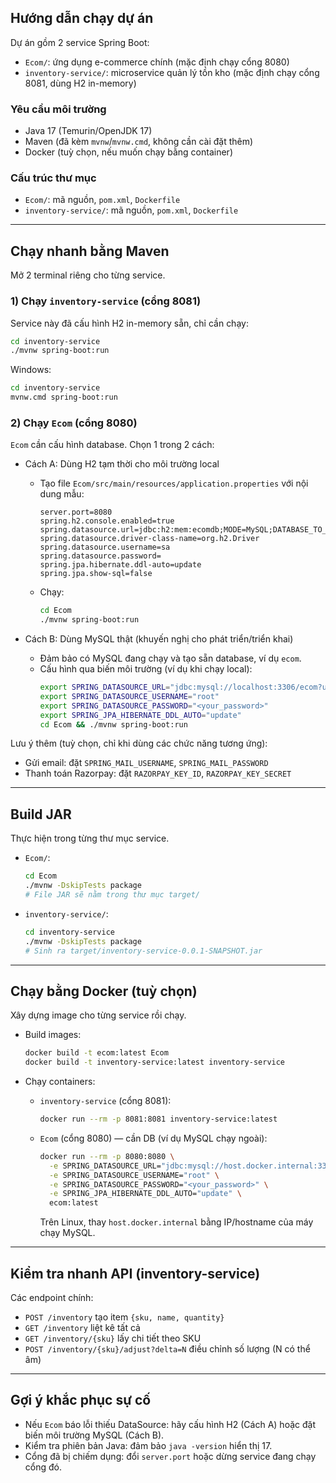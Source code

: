 ## Hướng dẫn chạy dự án

Dự án gồm 2 service Spring Boot:
- `Ecom/`: ứng dụng e-commerce chính (mặc định chạy cổng 8080)
- `inventory-service/`: microservice quản lý tồn kho (mặc định chạy cổng 8081, dùng H2 in-memory)

### Yêu cầu môi trường
- Java 17 (Temurin/OpenJDK 17)
- Maven (đã kèm `mvnw`/`mvnw.cmd`, không cần cài đặt thêm)
- Docker (tuỳ chọn, nếu muốn chạy bằng container)

### Cấu trúc thư mục
- `Ecom/`: mã nguồn, `pom.xml`, `Dockerfile`
- `inventory-service/`: mã nguồn, `pom.xml`, `Dockerfile`

---

## Chạy nhanh bằng Maven
Mở 2 terminal riêng cho từng service.

### 1) Chạy `inventory-service` (cổng 8081)
Service này đã cấu hình H2 in-memory sẵn, chỉ cần chạy:
```bash
cd inventory-service
./mvnw spring-boot:run
```
Windows:
```bash
cd inventory-service
mvnw.cmd spring-boot:run
```

### 2) Chạy `Ecom` (cổng 8080)
`Ecom` cần cấu hình database. Chọn 1 trong 2 cách:

- Cách A: Dùng H2 tạm thời cho môi trường local
  - Tạo file `Ecom/src/main/resources/application.properties` với nội dung mẫu:
    ```properties
    server.port=8080
    spring.h2.console.enabled=true
    spring.datasource.url=jdbc:h2:mem:ecomdb;MODE=MySQL;DATABASE_TO_LOWER=TRUE;DB_CLOSE_DELAY=-1;DB_CLOSE_ON_EXIT=FALSE
    spring.datasource.driver-class-name=org.h2.Driver
    spring.datasource.username=sa
    spring.datasource.password=
    spring.jpa.hibernate.ddl-auto=update
    spring.jpa.show-sql=false
    ```
  - Chạy:
    ```bash
    cd Ecom
    ./mvnw spring-boot:run
    ```

- Cách B: Dùng MySQL thật (khuyến nghị cho phát triển/triển khai)
  - Đảm bảo có MySQL đang chạy và tạo sẵn database, ví dụ `ecom`.
  - Cấu hình qua biến môi trường (ví dụ khi chạy local):
    ```bash
    export SPRING_DATASOURCE_URL="jdbc:mysql://localhost:3306/ecom?useSSL=false&serverTimezone=UTC"
    export SPRING_DATASOURCE_USERNAME="root"
    export SPRING_DATASOURCE_PASSWORD="<your_password>"
    export SPRING_JPA_HIBERNATE_DDL_AUTO="update"
    cd Ecom && ./mvnw spring-boot:run
    ```

Lưu ý thêm (tuỳ chọn, chỉ khi dùng các chức năng tương ứng):
- Gửi email: đặt `SPRING_MAIL_USERNAME`, `SPRING_MAIL_PASSWORD`
- Thanh toán Razorpay: đặt `RAZORPAY_KEY_ID`, `RAZORPAY_KEY_SECRET`

---

## Build JAR
Thực hiện trong từng thư mục service.

- `Ecom/`:
  ```bash
  cd Ecom
  ./mvnw -DskipTests package
  # File JAR sẽ nằm trong thư mục target/
  ```

- `inventory-service/`:
  ```bash
  cd inventory-service
  ./mvnw -DskipTests package
  # Sinh ra target/inventory-service-0.0.1-SNAPSHOT.jar
  ```

---

## Chạy bằng Docker (tuỳ chọn)
Xây dựng image cho từng service rồi chạy.

- Build images:
  ```bash
  docker build -t ecom:latest Ecom
  docker build -t inventory-service:latest inventory-service
  ```

- Chạy containers:
  - `inventory-service` (cổng 8081):
    ```bash
    docker run --rm -p 8081:8081 inventory-service:latest
    ```
  - `Ecom` (cổng 8080) — cần DB (ví dụ MySQL chạy ngoài):
    ```bash
    docker run --rm -p 8080:8080 \
      -e SPRING_DATASOURCE_URL="jdbc:mysql://host.docker.internal:3306/ecom?useSSL=false&serverTimezone=UTC" \
      -e SPRING_DATASOURCE_USERNAME="root" \
      -e SPRING_DATASOURCE_PASSWORD="<your_password>" \
      -e SPRING_JPA_HIBERNATE_DDL_AUTO="update" \
      ecom:latest
    ```
    Trên Linux, thay `host.docker.internal` bằng IP/hostname của máy chạy MySQL.

---

## Kiểm tra nhanh API (inventory-service)
Các endpoint chính:
- `POST /inventory` tạo item `{sku, name, quantity}`
- `GET /inventory` liệt kê tất cả
- `GET /inventory/{sku}` lấy chi tiết theo SKU
- `POST /inventory/{sku}/adjust?delta=N` điều chỉnh số lượng (N có thể âm)

---

## Gợi ý khắc phục sự cố
- Nếu `Ecom` báo lỗi thiếu DataSource: hãy cấu hình H2 (Cách A) hoặc đặt biến môi trường MySQL (Cách B).
- Kiểm tra phiên bản Java: đảm bảo `java -version` hiển thị 17.
- Cổng đã bị chiếm dụng: đổi `server.port` hoặc dừng service đang chạy cổng đó.
